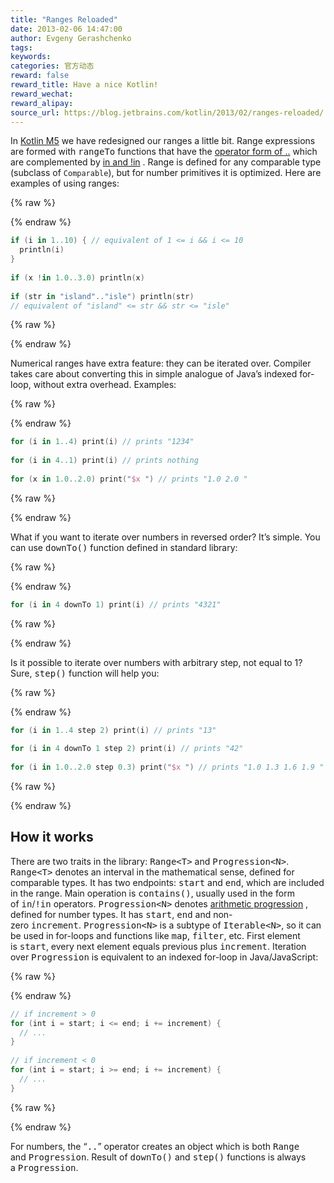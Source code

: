 ```yaml
---
title: "Ranges Reloaded"
date: 2013-02-06 14:47:00
author: Evgeny Gerashchenko
tags:
keywords:
categories: 官方动态
reward: false
reward_title: Have a nice Kotlin!
reward_wechat:
reward_alipay:
source_url: https://blog.jetbrains.com/kotlin/2013/02/ranges-reloaded/
---
```


In [Kotlin M5](http://blog.jetbrains.com/kotlin/2013/02/kotlin-m5-is-out/) we have redesigned our ranges a little bit.<span id="more-855"></span>
Range expressions are formed with <tt>rangeTo</tt> functions that have the [operator form of ..](http://confluence.jetbrains.com/display/Kotlin/Operator+overloading#Operatoroverloading-Binaryoperations) which are complemented by [in and !in](http://confluence.jetbrains.com/display/Kotlin/Operator+overloading#Operatoroverloading-in) . Range is defined for any comparable type (subclass of <code>Comparable</code>), but for number primitives it is optimized. Here are examples of using ranges:

{% raw %}
<p></p>
{% endraw %}

```kotlin
if (i in 1..10) { // equivalent of 1 <= i && i <= 10
  println(i)
}
 
if (x !in 1.0..3.0) println(x)
 
if (str in "island".."isle") println(str)
// equivalent of "island" <= str && str <= "isle"
```

{% raw %}
<p></p>
{% endraw %}

Numerical ranges have extra feature: they can be iterated over. Compiler takes care about converting this in simple analogue of Java’s indexed for-loop, without extra overhead. Examples:

{% raw %}
<p></p>
{% endraw %}

```kotlin
for (i in 1..4) print(i) // prints "1234"  
 
for (i in 4..1) print(i) // prints nothing
 
for (x in 1.0..2.0) print("$x ") // prints "1.0 2.0 "
```

{% raw %}
<p></p>
{% endraw %}

What if you want to iterate over numbers in reversed order? It’s simple. You can use <tt>downTo()</tt> function defined in standard library:

{% raw %}
<p></p>
{% endraw %}

```kotlin
for (i in 4 downTo 1) print(i) // prints "4321"
```

{% raw %}
<p></p>
{% endraw %}

Is it possible to iterate over numbers with arbitrary step, not equal to 1? Sure, <tt>step()</tt> function will help you:

{% raw %}
<p></p>
{% endraw %}

```kotlin
for (i in 1..4 step 2) print(i) // prints "13"  
 
for (i in 4 downTo 1 step 2) print(i) // prints "42"  
 
for (i in 1.0..2.0 step 0.3) print("$x ") // prints "1.0 1.3 1.6 1.9 "
```

{% raw %}
<p></p>
{% endraw %}

## How it works

There are two traits in the library: <tt>Range&lt;T&gt;</tt> and <tt>Progression&lt;N&gt;</tt>.
<tt>Range&lt;T&gt;</tt> denotes an interval in the mathematical sense, defined for comparable types. It has two endpoints: <tt>start</tt> and <tt>end</tt>, which are included in the range. Main operation is <tt>contains()</tt>, usually used in the form of <tt>in</tt>/<tt>!in</tt> operators.
<tt>Progression&lt;N&gt;</tt> denotes [arithmetic progression](http://en.wikipedia.org/wiki/Arithmetic_progression) , defined for number types. It has <tt>start</tt>, <tt>end</tt> and non-zero <tt>increment</tt>. <tt>Progression&lt;N&gt;</tt> is a subtype of <tt>Iterable&lt;N&gt;</tt>, so it can be used in for-loops and functions like <tt>map</tt>, <tt>filter</tt>, etc. First element is <tt>start</tt>, every next element equals previous plus <tt>increment</tt>. Iteration over <tt>Progression</tt> is equivalent to an indexed for-loop in Java/JavaScript:

{% raw %}
<p></p>
{% endraw %}

```kotlin
// if increment > 0
for (int i = start; i <= end; i += increment) {
  // ...
}
 
// if increment < 0
for (int i = start; i >= end; i += increment) {
  // ...
}
```

{% raw %}
<p></p>
{% endraw %}

For numbers, the “<tt>..</tt>” operator creates an object which is both <tt>Range</tt> and <tt>Progression</tt>. Result of <tt>downTo()</tt> and <tt>step()</tt> functions is always a <tt>Progression</tt>.
